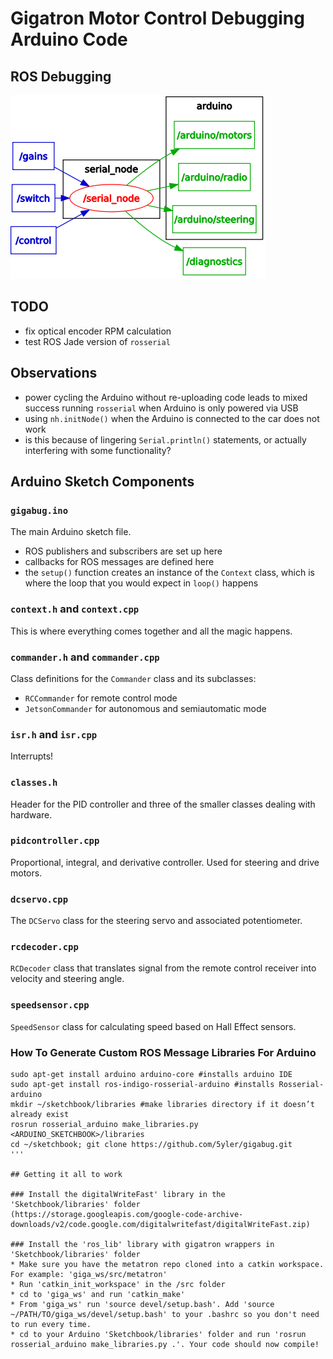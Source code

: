 # Gigatron Motor Control Debugging Arduino Code

## ROS Debugging

![ROS Debugging Topics](LOOKATME.png)

## TODO
* fix optical encoder RPM calculation
* test ROS Jade version of `rosserial` 

## Observations
* power cycling the Arduino without re-uploading code leads to mixed success running `rosserial` when Arduino is only powered via USB
* using `nh.initNode()` when the Arduino is connected to the car does not work
 * is this because of lingering `Serial.println()` statements, or actually interfering with some functionality?

## Arduino Sketch Components

### `gigabug.ino`
The main Arduino sketch file. 
* ROS publishers and subscribers are set up here
* callbacks for ROS messages are defined here
* the `setup()` function creates an instance of the `Context` class, which is where the loop that you would expect in `loop()` happens

### `context.h` and `context.cpp`
This is where everything comes together and all the magic happens.

### `commander.h` and `commander.cpp`
Class definitions for the `Commander` class and its subclasses:
* `RCCommander` for remote control mode
* `JetsonCommander` for autonomous and semiautomatic mode

### `isr.h` and `isr.cpp`
Interrupts!

### `classes.h`
Header for the PID controller and three of the smaller classes dealing with hardware. 

### `pidcontroller.cpp`
Proportional, integral, and derivative controller. Used for steering and drive motors.

### `dcservo.cpp`
The `DCServo` class for the steering servo and associated potentiometer.

### `rcdecoder.cpp`
`RCDecoder` class that translates signal from the remote control receiver into velocity and steering angle.

### `speedsensor.cpp` 
`SpeedSensor` class for calculating speed based on Hall Effect sensors.

### How To Generate Custom ROS Message Libraries For Arduino

```
sudo apt-get install arduino arduino-core #installs arduino IDE
sudo apt-get install ros-indigo-rosserial-arduino #installs Rosserial-arduino
mkdir ~/sketchbook/libraries #make libraries directory if it doesn’t already exist
rosrun rosserial_arduino make_libraries.py <ARDUINO_SKETCHBOOK>/libraries
cd ~/sketchbook; git clone https://github.com/5yler/gigabug.git
'''

## Getting it all to work

### Install the digitalWriteFast' library in the 'Sketchbook/libraries' folder
(https://storage.googleapis.com/google-code-archive-downloads/v2/code.google.com/digitalwritefast/digitalWriteFast.zip)

### Install the 'ros_lib' library with gigatron wrappers in 'Sketchbook/libraries' folder
* Make sure you have the metatron repo cloned into a catkin workspace. For example: 'giga_ws/src/metatron'
* Run 'catkin_init_workspace' in the /src folder
* cd to 'giga_ws' and run 'catkin_make'
* From 'giga_ws' run 'source devel/setup.bash'. Add 'source ~/PATH/TO/giga_ws/devel/setup.bash' to your .bashrc so you don't need to run every time. 
* cd to your Arduino 'Sketchbook/libraries' folder and run 'rosrun rosserial_arduino make_libraries.py .'. Your code should now compile!
